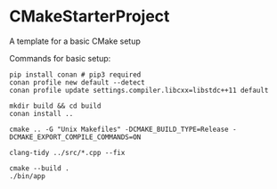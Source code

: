 # CMakeStarterProject
A template for a basic CMake setup

Commands for basic setup:

```
pip install conan # pip3 required
conan profile new default --detect
conan profile update settings.compiler.libcxx=libstdc++11 default

mkdir build && cd build
conan install ..

cmake .. -G "Unix Makefiles" -DCMAKE_BUILD_TYPE=Release -DCMAKE_EXPORT_COMPILE_COMMANDS=ON

clang-tidy ../src/*.cpp --fix

cmake --build .
./bin/app
```
